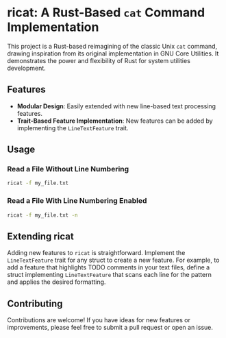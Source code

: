 # ricat: A Rust-Based `cat` Command Implementation

This project is a Rust-based reimagining of the classic Unix `cat` command, drawing inspiration from its original implementation in GNU Core Utilities. It demonstrates the power and flexibility of Rust for system utilities development.

## Features

- **Modular Design**: Easily extended with new line-based text processing features.
- **Trait-Based Feature Implementation**: New features can be added by implementing the `LineTextFeature` trait.

## Usage

### Read a File Without Line Numbering

```bash
ricat -f my_file.txt
```

### Read a File With Line Numbering Enabled

```bash
ricat -f my_file.txt -n
```

## Extending ricat

Adding new features to `ricat` is straightforward. Implement the `LineTextFeature` trait for any struct to create a new feature. For example, to add a feature that highlights TODO comments in your text files, define a struct implementing `LineTextFeature` that scans each line for the pattern and applies the desired formatting.

## Contributing

Contributions are welcome! If you have ideas for new features or improvements, please feel free to submit a pull request or open an issue.
